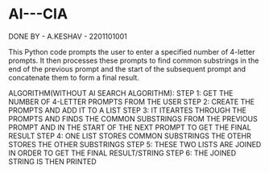 # AI---CIA

DONE BY - A.KESHAV - 2201101001

This Python code prompts the user to enter a specified number of 4-letter prompts. It then processes these prompts to find common substrings in the end of the 
previous prompt and the start of the subsequent prompt and concatenate them to form a final result.

ALGORITHM(WITHOUT AI SEARCH ALGORITHM):
STEP 1: GET THE NUMBER OF 4-LETTER PROMPTS FROM THE USER
STEP 2: CREATE THE PROMPTS AND ADD IT TO A LIST
STEP 3: IT ITEARTES THROUGH THE PROMPTS AND FINDS THE COMMON SUBSTRINGS FROM THE PREVIOUS PROMPT AND IN THE START OF THE NEXT PROMPT TO GET THE FINAL RESULT
STEP 4: ONE LIST STORES COMMON SUBSTRINGS THE OTEHR STORES THE OTHER SUBSTRINGS
STEP 5: THESE TWO LISTS ARE JOINED IN ORDER TO GET THE FINAL RESULT/STRING
STEP 6: THE JOINED STRING IS THEN PRINTED


